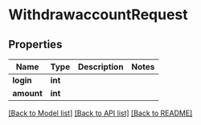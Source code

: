 # WithdrawaccountRequest

## Properties
Name | Type | Description | Notes
------------ | ------------- | ------------- | -------------
**login** | **int** |  | 
**amount** | **int** |  | 

[[Back to Model list]](../README.md#documentation-for-models) [[Back to API list]](../README.md#documentation-for-api-endpoints) [[Back to README]](../README.md)


